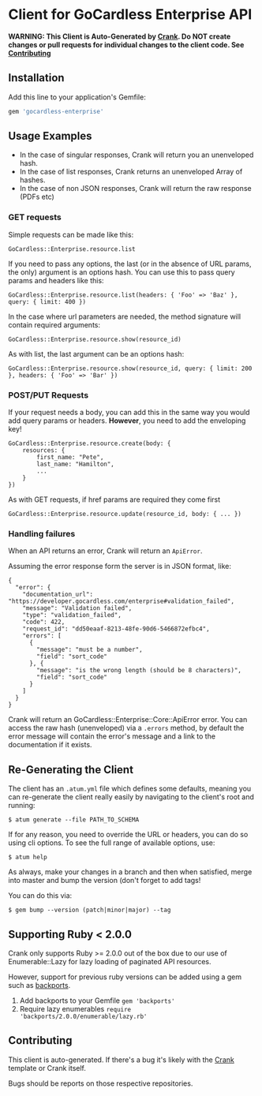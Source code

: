 # Client for GoCardless Enterprise API

**WARNING: This Client is Auto-Generated by [Crank](https://github.com/gocardless/crank).
Do NOT create changes or pull requests for individual changes to the client code. See
[Contributing](#contributing)**
## Installation

Add this line to your application's Gemfile:

```ruby
gem 'gocardless-enterprise'
```

## Usage Examples

- In the case of singular responses, Crank will return you an unenveloped hash.
- In the case of list responses, Crank returns an unenveloped Array of hashes.
- In the case of non JSON responses, Crank will return the raw response (PDFs etc)

### GET requests

Simple requests can be made like this:

```
GoCardless::Enterprise.resource.list
```

If you need to pass any options, the last (or in the absence of URL params, the only) argument is an options hash. You can use this to pass query params and headers like this:

```
GoCardless::Enterprise.resource.list(headers: { 'Foo' => 'Baz' }, query: { limit: 400 })
```

In the case where url parameters are needed, the method signature will contain required arguments:

```
GoCardless::Enterprise.resource.show(resource_id)
```

As with list, the last argument can be an options hash:

```
GoCardless::Enterprise.resource.show(resource_id, query: { limit: 200 }, headers: { 'Foo' => 'Bar' })
```

### POST/PUT Requests
If your request needs a body, you can add this in the same way you would add query params or headers.
**However**, you need to add the enveloping key!

```
GoCardless::Enterprise.resource.create(body: {
    resources: {
        first_name: "Pete",
        last_name: "Hamilton",
        ...
    }
})
```

As with GET requests, if href params are required they come first

```
GoCardless::Enterprise.resource.update(resource_id, body: { ... })
```

### Handling failures

When an API returns an error, Crank will return an `ApiError`.

Assuming the error response form the server is in JSON format, like:

```
{
  "error": {
    "documentation_url": "https://developer.gocardless.com/enterprise#validation_failed",
    "message": "Validation failed",
    "type": "validation_failed",
    "code": 422,
    "request_id": "dd50eaaf-8213-48fe-90d6-5466872efbc4",
    "errors": [
      {
        "message": "must be a number",
        "field": "sort_code"
      }, {
        "message": "is the wrong length (should be 8 characters)",
        "field": "sort_code"
      }
    ]
  }
}
```

Crank will return an GoCardless::Enterprise::Core::ApiError error. You can access the raw hash (unenveloped) via a `.errors` method, by default the error message will contain the error's message and a link to the documentation if it exists.



## Re-Generating the Client

The client has an `.atum.yml` file which defines some defaults, meaning you can re-generate the client really easily by navigating to the client's root and running:

```
$ atum generate --file PATH_TO_SCHEMA
```

If for any reason, you need to override the URL or headers, you can do so using cli options. To see the full range of available options, use:

```
$ atum help
```

As always, make your changes in a branch and then when satisfied, merge into master and bump the version (don't forget to add tags!

You can do this via:

```
$ gem bump --version (patch|minor|major) --tag
```

## Supporting Ruby < 2.0.0
Crank only supports Ruby >= 2.0.0 out of the box due to our use of
Enumerable::Lazy for lazy loading of paginated API resources.

However, support for previous ruby versions can be added using a gem such as
[backports](https://github.com/marcandre/backports).

1. Add backports to your Gemfile
   ```gem 'backports'```
2. Require lazy enumerables
   ```require 'backports/2.0.0/enumerable/lazy.rb'```



## Contributing

This client is auto-generated. If there's a bug it's likely with the
[Crank](https://github.com/gocardless/crank) template or Crank itself.

Bugs should be reports on those respective repositories.
